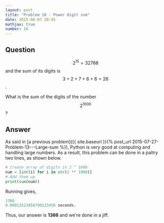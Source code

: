 ```yaml
---
layout: post
title: "Problem 16 - Power digit sum"
date: 2015-08-07 20:45
mathjax: true
number: 16
---
```


## Question

$$2^{15} = 32768$$ and the sum of its digits is $$3 + 2 + 7 + 6 + 8 = 26$$.

What is the sum of the digits of the number $$2^{1000}$$?

## Answer

As said in [a previous problem]({{ site.baseurl }}{% post_url 2015-07-27-Problem-13---Large-sum %}), Python is very good at computing and handling large numbers. As a result, this problem can be done in a paltry two lines, as shown below.

```python
# Create array of digits in 2 ^ 1000
num = [int(i) for i in str(2 ** 1000)]
# Add them up
print(sum(num))
```

Running gives,

```python
1366
0.00012523456790123458 seconds.
```

Thus, our answer is **1366** and we're done in a jiff.